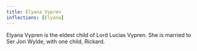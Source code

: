```yaml
---
title: Elyana Vypren
inflections: [Elyana]
---
```


Elyana Vypren is the eldest child of Lord Lucias Vypren. She is married to Ser Jon Wylde, with one child, Rickard.


